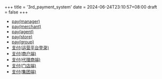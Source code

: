 +++
title = '3rd_payment_system'
date = 2024-06-24T23:10:57+08:00
draft = false
+++

<ul>
<li><a :style="linkStyle" href="http://vajeaf.qc.to:9217" target="_blank">pay(manager)</a></li>
<li><a :style="linkStyle" href="http://vajeaf.qc.to:9218" target="_blank">pay(merchant)</a></li>
<li><a :style="linkStyle" href="http://vajeaf.qc.to:9219" target="_blank">pay(agent)</a></li>
<li><a :style="linkStyle" href="http://vajeaf.qc.to:9220" target="_blank">pay(store)</a></li>
<li><a :style="linkStyle" href="http://vajeaf.qc.to:9221" target="_blank">pay(group)</a></li>
<li><a :style="linkStyle" href="http://vajeaf.qc.to:9217" target="_blank">支付(运营平台登录)</a></li>
<li><a :style="linkStyle" href="http://vajeaf.qc.to:9218" target="_blank">支付(商户端)</a></li>
<li><a :style="linkStyle" href="http://vajeaf.qc.to:9219" target="_blank">支付(代理商端)</a></li>
<li><a :style="linkStyle" href="http://vajeaf.qc.to:9220" target="_blank">支付(门店端)</a></li>
<li><a :style="linkStyle" href="http://vajeaf.qc.to:9221" target="_blank">支付(集团端)</a></li>
</ul>